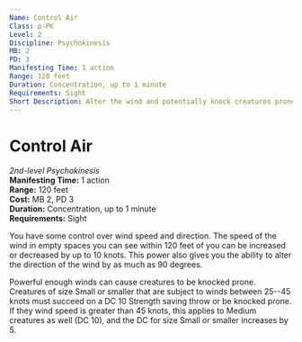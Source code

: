 ```yaml
---
Name: Control Air
Class: p-PK
Level: 2
Discipline: Psychokinesis
MB: 2
PD: 3
Manifesting Time: 1 action
Range: 120 feet
Duration: Concentration, up to 1 minute
Requirements: Sight
Short Description: Alter the wind and potentially knock creatures prone
---
```

# Control Air
*2nd-level Psychokinesis*\
**Manifesting Time:** 1 action\
**Range:** 120 feet\
**Cost:** MB 2, PD 3\
**Duration:** Concentration, up to 1 minute\
**Requirements:** Sight

You have some control over wind speed and
direction. The speed of the wind in empty spaces you can see
within 120 feet of you can
be increased or decreased by up to 10 knots. This power also
gives you the ability to alter the direction of the wind by
as much as 90 degrees.

Powerful enough winds can cause creatures to be knocked prone.
Creatures of size Small or smaller that are subject to winds
between 25--45 knots must succeed on a DC 10 Strength saving
throw or be knocked prone. If they wind speed is greater than
45 knots, this applies to Medium creatures as well (DC 10),
and the DC for size Small or smaller increases by 5.
